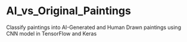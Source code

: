 # AI_vs_Original_Paintings
Classify paintings into AI-Generated and Human Drawn paintings using CNN model in TensorFlow and Keras
